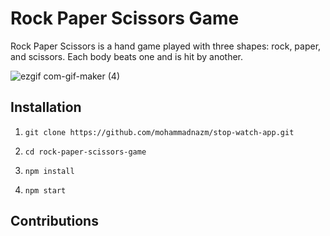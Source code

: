 # Rock Paper Scissors Game

Rock Paper Scissors is a hand game played with three shapes: rock, paper, and scissors. Each body beats one and is hit by another.

![ezgif com-gif-maker (4)](https://github.com/mohammadnazm/rock-paper-scissors-game/assets/63538356/ac1c017c-9b61-4a72-be7a-dfc457b3a7ce)

## Installation

1. `git clone https://github.com/mohammadnazm/stop-watch-app.git`

2. `cd rock-paper-scissors-game`

3. `npm install`

4. `npm start`

## Contributions
